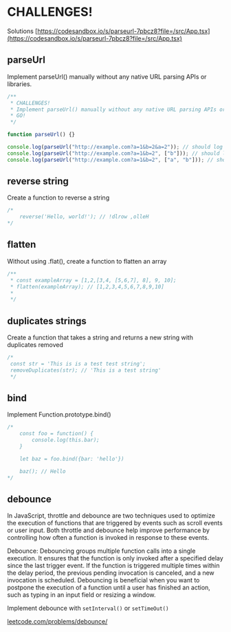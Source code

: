 # CHALLENGES!

Solutions [https://codesandbox.io/s/parseurl-7pbcz8?file=/src/App.tsx](https://codesandbox.io/s/parseurl-7pbcz8?file=/src/App.tsx)

## parseUrl

Implement parseUrl() manually without any native URL parsing APIs or libraries.

```js
/**
 * CHALLENGES!
 * Implement parseUrl() manually without any native URL parsing APIs or libraries
 * GO!
 */

function parseUrl() {}

console.log(parseUrl("http://example.com?a=1&b=2&a=2")); // should log http://example.com?a=1&b=2
console.log(parseUrl("http://example.com?a=1&b=2", ["b"])); // should log http://example.com?a=1
console.log(parseUrl("http://example.com?a=1&b=2", ["a", "b"])); // should log http://example.com
```

## reverse string

Create a function to reverse a string

```js
/*
    reverse('Hello, world!'); // !dlrow ,olleH
*/
```

## flatten

Without using .flat(), create a function to flatten an array

```js
/**
 * const exampleArray = [1,2,[3,4, [5,6,7], 8], 9, 10];
 * flatten(exampleArray); // [1,2,3,4,5,6,7,8,9,10]
 *
 */
```

## duplicates strings

Create a function that takes a string and returns a
new string with duplicates removed

```js
/*
 const str = 'This is is a test test string';
 removeDuplicates(str); // 'This is a test string'
 */
```

## bind

Implement Function.prototype.bind()

```js
/*
    const foo = function() {
        console.log(this.bar);
    }

    let baz = foo.bind({bar: 'hello'})

    baz(); // Hello
*/
```

## debounce

In JavaScript, throttle and debounce are two techniques used to optimize the execution of functions that are triggered by events such as scroll events or user input. Both throttle and debounce help improve performance by controlling how often a function is invoked in response to these events.

Debounce: Debouncing groups multiple function calls into a single execution. It ensures that the function is only invoked after a specified delay since the last trigger event. If the function is triggered multiple times within the delay period, the previous pending invocation is canceled, and a new invocation is scheduled. Debouncing is beneficial when you want to postpone the execution of a function until a user has finished an action, such as typing in an input field or resizing a window.

Implement debounce with `setInterval()` or `setTimeOut()`

[leetcode.com/problems/debounce/](https://leetcode.com/problems/debounce/)
